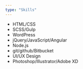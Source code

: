 ```yaml
---
type: "Skills"
---
```


* HTML/CSS
* SCSS/Gulp
* WordPress
* jQuery/JavaScript/Angular
* Node.js
* git/github/Bitbucket
* UI/UX Design
* Photoshop/Illustrator/Adobe XD
